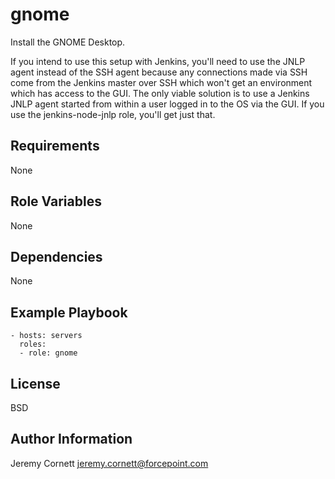 # gnome

Install the GNOME Desktop.

If you intend to use this setup with Jenkins, you'll need to use the JNLP agent instead of the SSH agent because
any connections made via SSH come from the Jenkins master over SSH which won't 
get an environment which has access to the GUI. The only viable solution is to use a Jenkins JNLP agent started from 
within a user logged in to the OS via the GUI. If you use the jenkins-node-jnlp role, you'll get just that.

## Requirements

None

## Role Variables

None

## Dependencies

None

## Example Playbook

    - hosts: servers
      roles:
      - role: gnome

## License

BSD

## Author Information

Jeremy Cornett <jeremy.cornett@forcepoint.com>

